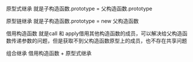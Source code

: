 原型式继承
	就是子构造函数.prototype = 父构造函数.prototype
	
原型链继承
	就是子构造函数.prototype = new 父构造函数
	
借用构造函数
	就是call 和 apply借用其他构造函数的成员，可以解决给父构造函数传递参数的问题，但是获取不到父构造函数原型上的成员，也不存在共享问题
	
组合继承
	借用构造函数 + 原型式继承
